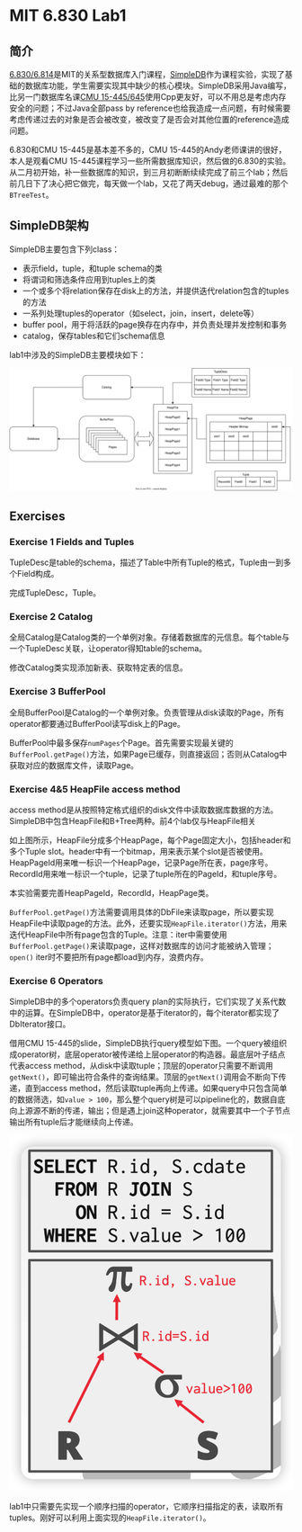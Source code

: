 # MIT 6.830 Lab1


## 简介

[6.830/6.814](http://db.lcs.mit.edu/6.830/)是MIT的关系型数据库入门课程，[SimpleDB](https://github.com/MIT-DB-Class/simple-db-hw-2021)作为课程实验，实现了基础的数据库功能，学生需要实现其中缺少的核心模块。SimpleDB采用Java编写，比另一门数据库名课[CMU 15-445/645](https://15445.courses.cs.cmu.edu/fall2021/)使用Cpp更友好，可以不用总是考虑内存安全的问题；不过Java全部pass by reference也给我造成一点问题，有时候需要考虑传递过去的对象是否会被改变，被改变了是否会对其他位置的reference造成问题。

6.830和CMU 15-445是基本差不多的，CMU 15-445的Andy老师课讲的很好，本人是观看CMU 15-445课程学习一些所需数据库知识，然后做的6.830的实验。从二月初开始，补一些数据库的知识，到三月初断断续续完成了前三个lab；然后前几日下了决心把它做完，每天做一个lab，又花了两天debug，通过最难的那个`BTreeTest`。

## SimpleDB架构

SimpleDB主要包含下列class：

- 表示field，tuple，和tuple schema的类
- 将谓词和筛选条件应用到tuples上的类
- 一个或多个将relation保存在disk上的方法，并提供迭代relation包含的tuples的方法
- 一系列处理tuples的operator（如select，join，insert，delete等）
- buffer pool，用于将活跃的page换存在内存中，并负责处理并发控制和事务
- catalog，保存tables和它们schema信息



lab1中涉及的SimpleDB主要模块如下：

![simpledb-structure.drawio](MIT-6.830-lab1/simpledb-structure.drawio.svg)

## Exercises

### Exercise 1 Fields and Tuples

TupleDesc是table的schema，描述了Table中所有Tuple的格式，Tuple由一到多个Field构成。

完成TupleDesc，Tuple。

### Exercise 2 Catalog

全局Catalog是Catalog类的一个单例对象。存储着数据库的元信息。每个table与一个TupleDesc关联，让operator得知table的schema。

修改Catalog类实现添加新表、获取特定表的信息。

### Exercise 3 BufferPool

全局BufferPool是Catalog的一个单例对象。负责管理从disk读取的Page，所有operator都要通过BufferPool读写disk上的Page。

BufferPool中最多保存`numPages`个Page。首先需要实现最关键的`BufferPool.getPage()`方法，如果Page已缓存，则直接返回；否则从Catalog中获取对应的数据库文件，读取Page。

### Exercise 4&5 HeapFile access method

access method是从按照特定格式组织的disk文件中读取数据库数据的方法。SimpleDB中包含HeapFile和B+Tree两种。前4个lab仅与HeapFile相关

如上图所示，HeapFile分成多个HeapPage，每个Page固定大小，包括header和多个Tuple  slot。header中有一个bitmap，用来表示某个slot是否被使用。HeapPageId用来唯一标识一个HeapPage，记录Page所在表，page序号。RecordId用来唯一标识一个tuple，记录了tuple所在的PageId，和tuple序号。

本实验需要完善HeapPageId，RecordId，HeapPage类。

`BufferPool.getPage()`方法需要调用具体的DbFile来读取page，所以要实现HeapFile中读取page的方法。此外，还要实现`HeapFile.iterator()`方法，用来迭代HeapFile中所有page包含的Tuple。注意：iter中需要使用`BufferPool.getPage()`来读取page，这样对数据库的访问才能被纳入管理； `open()` iter时不要把所有page都load到内存，浪费内存。

### Exercise 6 Operators

SimpleDB中的多个operators负责query plan的实际执行，它们实现了关系代数中的运算。在SimpleDB中，operator是基于iterator的，每个iterator都实现了DbIterator接口。

借用CMU 15-445的slide，SimpleDB执行query模型如下图。一个query被组织成operator树，底层operator被传递给上层operator的构造器。最底层叶子结点代表access method，从disk中读取tuple；顶层的operator只需要不断调用`getNext()`，即可输出符合条件的查询结果。顶层的`getNext()`调用会不断向下传递，直到access method，然后读取tuple再向上传递。如果query中只包含简单的数据筛选，如`value > 100`，那么整个query树是可以pipeline化的，数据自底向上源源不断的传递，输出；但是遇上join这种operator，就需要其中一个子节点输出所有tuple后才能继续向上传递。

![query tree](MIT-6.830-lab1/image-20220425215950631.png)

lab1中只需要先实现一个顺序扫描的operator，它顺序扫描指定的表，读取所有tuples。刚好可以利用上面实现的`HeapFile.iterator()`。

